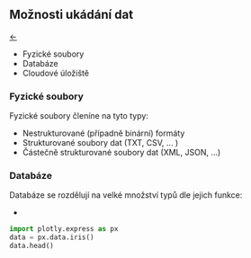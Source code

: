 ## Možnosti ukádání dat

[←](../Readme.md)

  - Fyzické soubory
  - Databáze
  - Cloudové úložiště
  
### Fyzické soubory
  
Fyzické soubory členíne na tyto typy:
  
  - Nestrukturované (případně binární) formáty
  - Strukturované soubory dat (TXT, CSV, ... )
  - Částečně strukturované soubory dat (XML, JSON, ...)
  
### Databáze

Databáze se rozdělují na velké množství typů dle jejich funkce:

  -  

```python
import plotly.express as px
data = px.data.iris()
data.head()
```

```python

```
